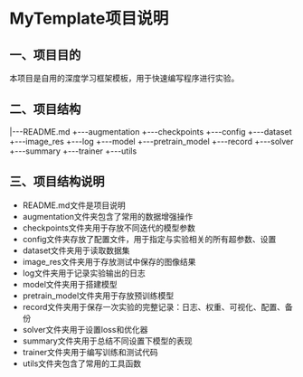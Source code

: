 # MyTemplate项目说明
## 一、项目目的
本项目是自用的深度学习框架模板，用于快速编写程序进行实验。
## 二、项目结构
|---README.md
+---augmentation
+---checkpoints
+---config
+---dataset
+---image_res
+---log
+---model
+---pretrain_model
+---record
+---solver
+---summary
+---trainer
+---utils
## 三、项目结构说明
- README.md文件是项目说明
- augmentation文件夹包含了常用的数据增强操作
- checkpoints文件夹用于存放不同迭代的模型参数
- config文件夹存放了配置文件，用于指定与实验相关的所有超参数、设置
- dataset文件夹用于读取数据集
- image_res文件夹用于存放测试中保存的图像结果
- log文件夹用于记录实验输出的日志
- model文件夹用于搭建模型
- pretrain_model文件夹用于存放预训练模型
- record文件夹用于保存一次实验的完整记录：日志、权重、可视化、配置、备份
- solver文件夹用于设置loss和优化器
- summary文件夹用于总结不同设置下模型的表现
- trainer文件夹用于编写训练和测试代码
- utils文件夹包含了常用的工具函数
